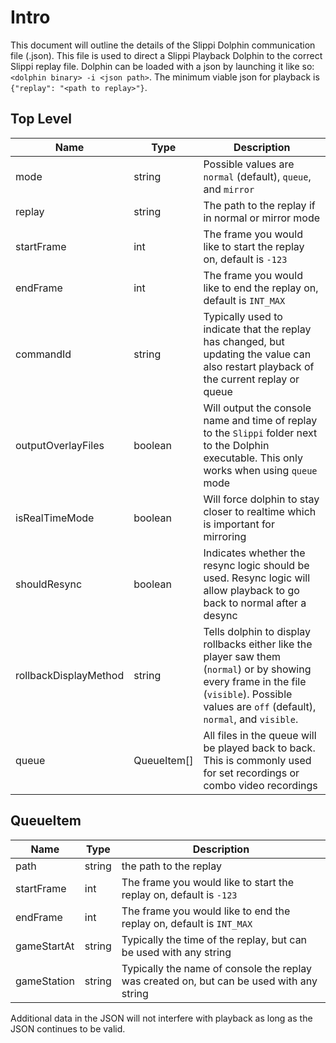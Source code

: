 # Intro
This document will outline the details of the Slippi Dolphin communication file (.json). This file is used to direct a Slippi Playback Dolphin to the correct Slippi replay file. Dolphin can be loaded with a json by launching it like so: `<dolphin binary> -i <json path>`. The minimum viable json for playback is `{"replay": "<path to replay>"}`.

## Top Level

| Name | Type | Description |
| --- | --- | --- |
| mode | string | Possible values are `normal` (default), `queue`, and `mirror` |
| replay | string | The path to the replay if in normal or mirror mode |
| startFrame | int | The frame you would like to start the replay on, default is `-123` |
| endFrame | int | The frame you would like to end the replay on, default is `INT_MAX` |
| commandId | string | Typically used to indicate that the replay has changed, but updating the value can also restart playback of the current replay or queue |
| outputOverlayFiles | boolean | Will output the console name and time of replay to the `Slippi` folder next to the Dolphin executable. This only works when using `queue` mode |
| isRealTimeMode | boolean | Will force dolphin to stay closer to realtime which is important for mirroring |
| shouldResync | boolean | Indicates whether the resync logic should be used. Resync logic will allow playback to go back to normal after a desync |
| rollbackDisplayMethod | string | Tells dolphin to display rollbacks either like the player saw them (`normal`) or by showing every frame in the file (`visible`). Possible values are `off` (default), `normal`, and `visible`. |
| queue | QueueItem[] | All files in the queue will be played back to back. This is commonly used for set recordings or combo video recordings |

## QueueItem

| Name | Type | Description |
| --- | --- | --- |
| path | string | the path to the replay |
| startFrame | int | The frame you would like to start the replay on, default is `-123` |
| endFrame | int | The frame you would like to end the replay on, default is `INT_MAX` |
| gameStartAt | string | Typically the time of the replay, but can be used with any string |
| gameStation | string | Typically the name of console the replay was created on, but can be used with any string |

Additional data in the JSON will not interfere with playback as long as the JSON continues to be valid.
